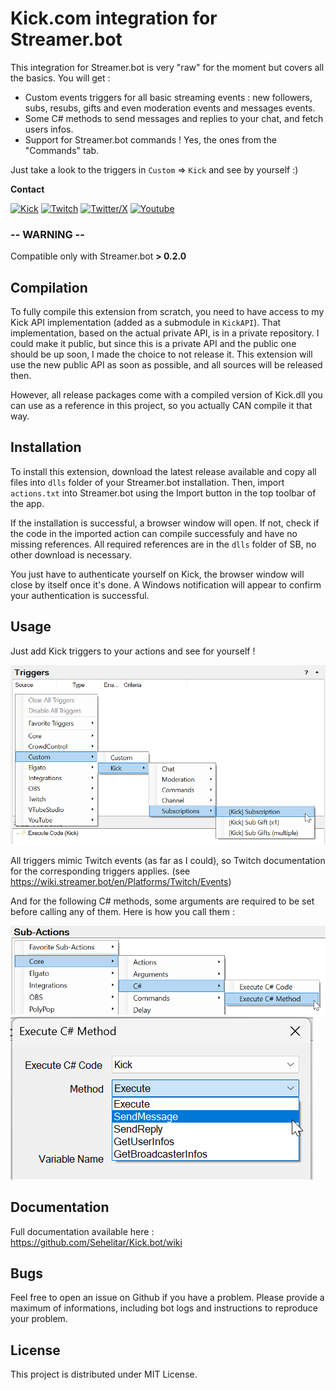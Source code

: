 ﻿# Kick.com integration for Streamer.bot

This integration for Streamer.bot is very "raw" for the moment but covers all the basics.
You will get :

* Custom events triggers for all basic streaming events : new followers, subs, resubs, gifts and even moderation
events and messages events.
* Some C# methods to send messages and replies to your chat, and fetch users infos.
* Support for Streamer.bot commands ! Yes, the ones from the "Commands" tab.

Just take a look to the triggers in ``Custom`` => ``Kick`` and see by yourself :)

**Contact**

[![Kick](https://play-lh.googleusercontent.com/66czInHo_spTFWwLVYntxW8Fa_FHCDRPnd3y0HT14_xz6xb_lqSv005ARvdkJJE2TA=s32-rw)](https://kick.com/sehelitar)
[![Twitch](https://play-lh.googleusercontent.com/QLQzL-MXtxKEDlbhrQCDw-REiDsA9glUH4m16syfar_KVLRXlzOhN7tmAceiPerv4Jg=s32-rw)](https://twitch.tv/sehelitar)
[![Twitter/X](https://play-lh.googleusercontent.com/XyI6Hyz9AFg7E_joVzX2zh6CpWm9B2DG2JuEz5meCFVm4-wTKTnHgqbmg62iFKe4Gzca=s32-rw)](https://twitter.com/sehelitar)
[![Youtube](https://play-lh.googleusercontent.com/lMoItBgdPPVDJsNOVtP26EKHePkwBg-PkuY9NOrc-fumRtTFP4XhpUNk_22syN4Datc=s32-rw)](https://youtube.com/@sehelitar)

### -- WARNING --

Compatible only with Streamer.bot **> 0.2.0**

## Compilation

To fully compile this extension from scratch, you need to have access to my Kick API implementation (added as a
submodule in ``KickAPI``). That implementation, based on the actual private API, is in a private repository.
I could make it public, but since this is a private API and the public one should be up soon, I made the choice to
not release it. This extension will use the new public API as soon as possible, and all sources will be released then.

However, all release packages come with a compiled version of Kick.dll you can use as a reference in this project,
so you actually CAN compile it that way.

## Installation

To install this extension, download the latest release available and copy all files into ``dlls`` folder of your
Streamer.bot installation.
Then, import ``actions.txt`` into Streamer.bot using the Import button in the top toolbar of the app.

If the installation is successful, a browser window will open. If not, check if the code in the imported action
can compile successfuly and have no missing references. All required references are in the ``dlls`` folder of SB,
no other download is necessary.

You just have to authenticate yourself on Kick, the browser window will close by itself once it's done.
A Windows notification will appear to confirm your authentication is successful.

## Usage

Just add Kick triggers to your actions and see for yourself !

![Add a trigger](doc/triggers.png)

All triggers mimic Twitch events (as far as I could), so Twitch documentation for the corresponding triggers applies.
(see https://wiki.streamer.bot/en/Platforms/Twitch/Events)

And for the following C# methods, some arguments are required to be set before calling any of them. Here is how you call them :

![Add C# Method](doc/add_method.png)
![Methods list](doc/methods_list.png)

## Documentation

Full documentation available here : https://github.com/Sehelitar/Kick.bot/wiki

## Bugs

Feel free to open an issue on Github if you have a problem. Please provide a maximum of informations, including
bot logs and instructions to reproduce your problem.

## License

This project is distributed under MIT License.